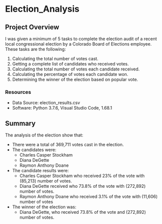 # Election_Analysis

## Project Overview

I was given a minimum of 5 tasks to complete the election audit of a recent local congressional election by a Colorado Board of Elections employee. These tasks are the following:

1. Calculating the total number of votes cast.
2. Getting a complete list of candidates who received votes.
3. Calculating the total number of votes each candidate received.
4. Calculating the percentage of votes each candidate won.
5. Determining the winner of the election based on popular vote.

### Resources

- Data Source: election_results.csv
- Software: Python 3.7.6, Visual Studio Code, 1.68.1

## Summary

The analysis of the election show that:
- There were a total of 369,711 votes cast in the election.
- The candidates were:
    - Charles Casper Stockham
    - Diana DeGette
    - Raymon Anthony Doane
- The candidate results were:
    - Charles Casper Stockham who received 23% of the vote with (85,213) number of votes.
    - Diana DeGette received who 73.8% of the vote with (272,892) number of votes.
    - Raymon Anthony Doane who received 3.1% of the vote with (11,606) number of votes
- The winner of the election was:
    - Diana DeGette, who received 73.8% of the vote and (272,892) number of votes.
